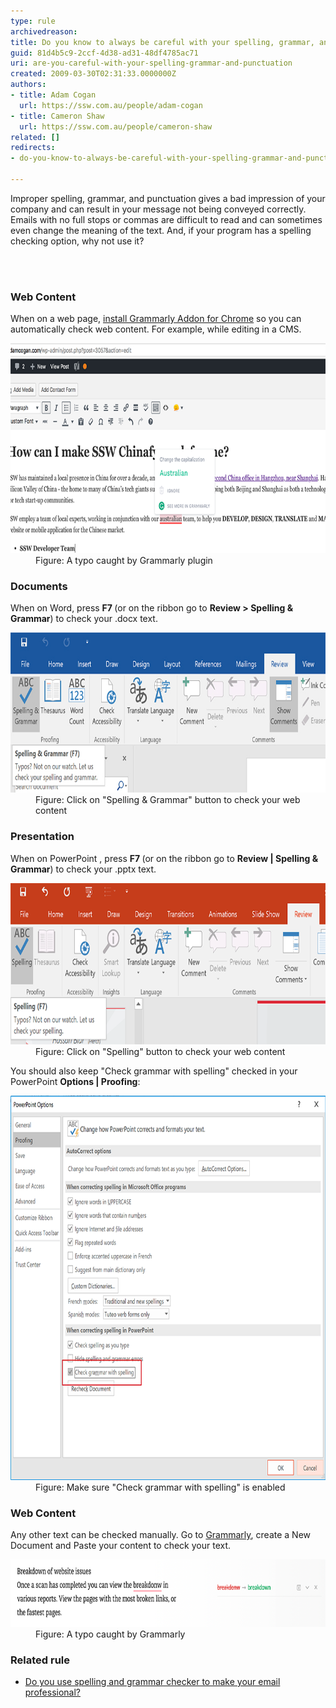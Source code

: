 ```yaml
---
type: rule
archivedreason: 
title: Do you know to always be careful with your spelling, grammar, and punctuation?
guid: 81d4b5c9-2ccf-4d38-ad31-48df4785ac71
uri: are-you-careful-with-your-spelling-grammar-and-punctuation
created: 2009-03-30T02:31:33.0000000Z
authors:
- title: Adam Cogan
  url: https://ssw.com.au/people/adam-cogan
- title: Cameron Shaw
  url: https://ssw.com.au/people/cameron-shaw
related: []
redirects:
- do-you-know-to-always-be-careful-with-your-spelling-grammar-and-punctuation

---
```



 
<p>​​Improper spelling, grammar, and punctuation gives a bad impression of your company and can result in your message not being conveyed correctly. Emails with no full stops or commas are difficult to read and can sometimes even change the meaning of the text. And, if your program has a spelling checking option, why not use it?<br></p>
<br><excerpt class='endintro'></excerpt><br>
<h3 class="ssw15-rteElement-H3">Web Content<br></h3><p>When on a web page, <a href="https://chrome.google.com/webstore/detail/grammarly-for-chrome/kbfnbcaeplbcioakkpcpgfkobkghlhen">install Grammarly Addon for Chrome</a> so you can automatically check web content. For example, while editing in a CMS.<br></p><dl class="image"><dt> 
      <img src="grammarly-plugin.png" alt="grammarly.png" style="width:750px;height:336px;" /> 
   </dt><dd>Figure: A typo caught by Grammarly plugin 
      <br></dd></dl><h3>Documents<br></h3><p>When on Word, press 
   <strong>F7 </strong>(or on the ribbon go to 
   <strong>Review &gt; Spelling & Grammar</strong>) to check your .docx text.</p><dl class="image"><dt> 
      <img src="Microsoft-Word-has-a-spelling-and-grammar-checker.jpg" alt="Use Microsoft Word's spelling and grammar checker to confirm your content is correct" style="width:750px;height:256px;" /> 
   </dt><dd>Figure: Click on "Spelling & Grammar" button to check your web content</dd></dl><h3>Presentation</h3><p>When on PowerPoint , press 
   <strong>F7 </strong>(or on the ribbon go to 
   <strong>Review | Spelling & Grammar</strong>) to check your .pptx text.</p><dl class="image"><dt> 
      <img src="ppt-review-f7.png" alt="ppt-review-f7.png" style="width:750px;height:258px;" /> 
   </dt><dd>Figure: Click on "Spelling" button to check your web content</dd></dl><p>You should also keep "Check grammar with spelling" checked in your PowerPoint 
   <b>Options | Proofing</b>:</p><dl class="image"><dt> 
      <img src="ppt-check-spelling.png" alt="ppt-check-spelling.png" style="width:750px;height:615px;" /> 
      <br>
   </dt><dd>Figure: Make sure "Check grammar with spelling" is enabled<br></dd></dl><h3>Web Content<br></h3><p>Any other text can be checked manually. Go to <a href="https://app.grammarly.com/">Grammarly</a>, create a New Document and Paste your content to check your text.<br></p><dl class="image"><dt> 
      <img src="grammarly.png" alt="grammarly.png" style="width:750px;height:108px;" /> 
   </dt><dd>Figure: A typo caught by Grammarly<span style="color:#444444;"> </span></dd></dl><h3 class="ssw15-rteElement-H3">Related rule<br></h3><ul><li> 
      <a href=/do-you-use-spelling-and-grammar-checker-to-make-your-email-professional>Do you use spelling and grammar checker to make your email professional?
</a></li><a href=/do-you-use-spelling-and-grammar-checker-to-make-your-email-professional>
</a></ul>



